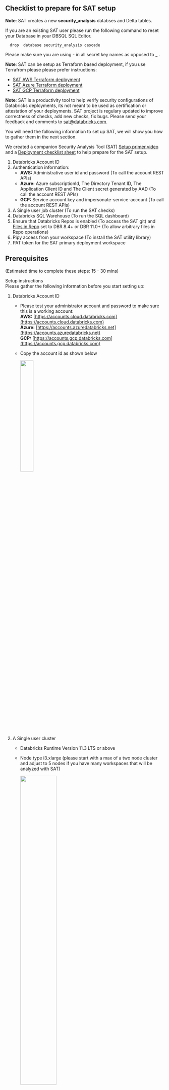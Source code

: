 ## Checklist to prepare for SAT setup

**Note**: SAT creates a new **security_analysis** databses and Delta tables. 

If you are an existing SAT user please run the following command to reset your Database in your DBSQL SQL Editor.

  ``` 
    drop  database security_analysis cascade
   ``` 
Please make sure you are using - in all secret key names as opposed to _ .   

**Note**: SAT can be setup as Terraform based deployment, if you use Terrafrom please please prefer instructions: 
* [SAT AWS Terraform deployment](https://github.com/databricks-industry-solutions/security-analysis-tool/blob/main/terraform/aws/TERRAFORM_AWS.md) 
* [SAT Azure Terraform deployment](https://github.com/databricks-industry-solutions/security-analysis-tool/blob/main/terraform/azure/TERRAFORM_Azure.md) 
* [SAT GCP Terraform deployment](https://github.com/databricks-industry-solutions/security-analysis-tool/blob/main/terraform/gcp/TERRAFORM_GCP.md) 

**Note**: SAT is a productivity tool to help verify security configurations of Databricks deployments, its not meant to be used as certification or attestation of your deployments. SAT project is regulary updated to improve correctness of checks, add new checks, fix bugs. Please send your feedback and comments to sat@databricks.com.


You will need the following information to set up SAT, we will show you how to gather them in the next section.

We created a companion Security Analysis Tool (SAT) [Setup primer video](https://www.youtube.com/watch?v=kLSc3UHKL40) and a [Deployment checklist sheet](./SAT%20Deployment%20Checklist.xlsx) to help prepare for the SAT setup. 

 1. Databricks Account ID 
 2. Authentication information:
    * **AWS:** Administrative user id and password  (To call the account REST APIs)
    * **Azure:** Azure subscriptionId,  The Directory Tenant ID, The Application Client ID  and The Client secret generated by AAD   (To call the account REST APIs)
    * **GCP:** Service account key and impersonate-service-account  (To call the account REST APIs)
 3. A Single user job cluster (To run the SAT checks)
 4. Databricks SQL Warehouse  (To run the SQL dashboard)
 5. Ensure that Databricks Repos is enabled (To access the SAT git) and [Files in Repo](https://docs.databricks.com/files/workspace.html#configure-support-for-workspace-files) set to DBR 8.4+ or DBR 11.0+ (To allow arbitrary files  in Repo operations)
 6. Pipy access from your workspace (To install the SAT utility library)
 7. PAT token for the SAT primary deployment workspace 
  
## Prerequisites 

 (Estimated time to complete these steps: 15 - 30 mins)
<summary>Setup instructions</summary> 
Please gather the following information before you start setting up: 
 
 1. Databricks Account ID 
     * Please test your administrator account and password to make sure this is a working account: <br/>
       **AWS:** [https://accounts.cloud.databricks.com](https://accounts.cloud.databricks.com) <br/>
       **Azure:** [https://accounts.azuredatabricks.net](https://accounts.azuredatabricks.net) <br/>
       **GCP:** [https://accounts.gcp.databricks.com](https://accounts.gcp.databricks.com)<br/>
       
     * Copy the account id as shown below

        <img src="./images/account_id.png" width="30%" height="30%">

 2. A Single user cluster  
    *  Databricks Runtime Version  11.3 LTS or above
    *  Node type i3.xlarge (please start with a max of a two node cluster and adjust to 5 nodes if you have many workspaces that will be analyzed with SAT)  

        <img src="./images/job_cluster.png" width="50%" height="50%">
     **Note:**  In our tests we found that the full run of SAT takes about 10 mins per workspace. 
     
 3. Databricks SQL Warehouse  
    * Goto SQL (pane) -> SQL Warehouse -> and pick the SQL Warehouse for your dashboard and note down the ID as shown below
    * This Warehouse needs to be in a running state when you run steps in the Setup section.
    
        <img src="./images/dbsqlwarehouse_id.png" width="50%" height="50%">

 4. Databricks Repos to access SAT git
    Import git repo into Databricks repo 

    ``` 
           https://github.com/databricks-industry-solutions/security-analysis-tool
    ```


      <img src="./images/git_import.png" width="50%" height="50%">

 5. Please confirm that PyPI access is available

    * Open the \<SATProject\>/notebooks/Includes/install_sat_sdk  and run on the cluster that was created in the Step 2 above. 
    Please make sure there are no errors.
    If your deployment does not allow PyPI access please see the FAQ below at the end of this doc to see alternative options. 

6. Configure secrets

  * Download and setup Databricks CLI by following the instructions [here](https://docs.databricks.com/dev-tools/cli/index.html) on your work laptop or your virtual workstation.   
  * Note: if you have multiple Databricks profiles you will need to use --profile <profile name> switch to access the correct workspace,
    follow the instructions [here](https://docs.databricks.com/dev-tools/cli/index.html#connection-profiles) . Throughout the documentation below we use an example profile **e2-sat**, please adjust your commands as per your workspace profile or exclude  --profile <optional-profile-name> if you are using the default profile. 
  * Setup authentication to your Databricks workspace by following the instructions [here](https://docs.databricks.com/dev-tools/cli/index.html#set-up-authentication)

       ```
            databricks configure --token --profile e2-sat
       ```

     <img src="./images/cli_authentication.png" width="50%" height="50%">

     You should see a listing of folders in your workspace : 
      ```
           databricks --profile e2-sat workspace ls
      ```

     <img src="./images/workspace_ls.png" width="50%" height="50%">


  *  Set up the secret scope with the scope name you prefer and note it down:
     
     Note: The values you place below are case sensitive and need to be exact. 
 
     ```
      databricks --profile e2-sat  secrets create-scope --scope sat_scope
      ```

     For more details refer [here](https://docs.databricks.com/dev-tools/cli/secrets-cli.html) 

  *  #### Authentication information:
  
  
      <details>
       <summary>AWS instructions</summary>  
       Create username secret and password secret of administrative user id and password  as  "user" and "pass" under the above "sat_scope" scope using Databricks Secrets CLI 

         *  Input your Databricks account console admin username to store it in a the secret store
             ```
             databricks --profile e2-sat secrets put --scope sat_scope --key user
             ```

         *  Input your Databricks account console admin account password to store it in a the secret store

             ```
             databricks --profile e2-sat secrets put --scope sat_scope --key pass
             ```    
      </details>

      <details>
       <summary>Azure instructions</summary>  

        We will be using the instructions in [Get Azure AD tokens for service principals](https://learn.microsoft.com/en-us/azure/databricks/dev-tools/api/latest/aad/service-prin-aad-token).
         *  Follow the document above and complete all steps in the "Provision a service principal in Azure portal" only as detailed in the document.
         *  On the application page’s Overview page, in the Essentials section, copy the following values: (You will need this in the step below)
            * Application (client) ID as client_id
            * Directory (tenant) ID tenant_id
            * client_secret (The secret generated by AAD during your confidential app registration)  client_credential
            <img src="./images/azure_sp_essentials.png" width="50%" height="50%">
         *  Notedown the "Display name" as Service Principle name. (You will need this in the step below)
         *  Notedown the Subscription ID as subscription_id from the Subscriptions section of the Azure portal
         *  Please add the service principle with "Reader" role in Access control (IAM) using Role assignments under your [subscription, Access control (IAM) section](https://learn.microsoft.com/en-us/azure/role-based-access-control/role-assignments-portal#step-2-open-the-add-role-assignment-page) 

            <img src="./images/azure_role_assignment.png" width="70%" height="70%"> 
      </details> 

      <details>
       <summary>GCP instructions</summary>  

        We will be using the instructions in [Authenticate to workspace or account APIs with a Google ID token](https://docs.gcp.databricks.com/dev-tools/api/latest/authentication-google-id.html).
         *  Follow the document above and complete all steps in the [Step 1](https://docs.gcp.databricks.com/dev-tools/api/latest/authentication-google-id.html#step-1-create-two-service-accounts) as detailed in the document.
         *  Notedown the name and location of service account key json file. (You will need this in the step below)
         *  Notedown the impersonate-service-account email address. (You will need this in the step below)

      </details>  
 
  * Create a secret for the workspace PAT token

      **Note**: Replace \<workspace_id\> with your SAT deployment workspace id. 
       You can find your workspace id by following the instructions [here](https://docs.databricks.com/workspace/workspace-details.html)

       You can create a PAT token by following the instructions [here](https://docs.databricks.com/dev-tools/api/latest/authentication.html#generate-a-personal-access-token). Please pay attention to _ and - , scopes use _ and keys must use - .
     * Set the value for the workspace_id 
     * Set the value for the account_id 
     * Set the value for the sql_warehouse_id
     * Set the value for user_email_for_alerts
    

       ```
       databricks --profile e2-sat secrets put --scope sat_scope --key sat-token-<workspace_id> 
       ``` 
  
       ```
       databricks --profile e2-sat secrets put --scope sat_scope --key account-console-id
       ```  
        
       ```
       databricks --profile e2-sat secrets put --scope sat_scope --key sql-warehouse-id
       ```  
      
       ```
       databricks --profile e2-sat secrets put --scope sat_scope --key user-email-for-alerts
       ```  

   * In your environment where you imported SAT project from git (Refer to Step 4 in Prerequisites) Open the \<SATProject\>/notebooks/Utils/initialize notebook and modify the JSON string with :  
     * Set the value for the account_id 
     * Set the value for the sql_warehouse_id
     * Set the value for username_for_alerts
     * Databricks secrets scope/key names to pick the secrets from the steps above.

     * Your config in  \<SATProject\>/notebooks/Utils/initialize CMD 4 should look like this if you are using the secrets (Required for TF deployments), no need to edit the cell:
         ```
              {
                 "account_id": dbutils.secrets.get(scope="sat_scope", key="account-console-id"),   
                 "sql_warehouse_id": dbutils.secrets.get(scope="sat_scope", key="sql-warehouse-id"),
                 "username_for_alerts": dbutils.secrets.get(scope="sat_scope", key="user-email-for-alerts"),
                 "verbosity":"info"
              }

        ```        
      * Your config in  \<SATProject\>/notebooks/Utils/initialize CMD 4 should look like this if you are NOT using Terrafrom deployment and the secrets are not configured (backward compatibility):
    
        ```
              {
                 "account_id":"aaaaaaaa-bbbb-cccc-dddd-eeeeeeeeeeee",  <- replace with the actual account_id value
                 "sql_warehouse_id":"4d9fef7de2b9995c",     <- replace with the actual sql_warehouse_id value
                 "username_for_alerts":"john.doe@org.com", <- replace with a valid Databricks user id
                 "verbosity":"info"
              }

        ```
     
     *  Azure additional configurations:
          <details>
           <summary>Azure instructions</summary>  
  
          * Setup the Subscription ID in a secret as subscription-id
  
             ```
               databricks --profile e2-sat secrets put --scope sat_scope --key subscription-id
             ``` 
  
          * Set the Directory (tenant) ID as tenant-id 
  
             ```
               databricks --profile e2-sat secrets put --scope sat_scope --key tenant-id
             ``` 
  
          * Setup the Application (client) ID as client-id 
    
             ```
               databricks --profile e2-sat secrets put --scope sat_scope --key client-id
             ``` 
  
          * Setup the Client secret in a secret 
             ```
               databricks --profile e2-sat secrets put --scope sat_scope --key client-secret
             ``` 
      
         * Your config in  \<SATProject\>/notebooks/Utils/initialize CMD 7 should look like this if you are using the secrets (Required for TF deployments), no need to edit the cell:

             ```
                  if cloud_type == 'azure':
                      json_.update({
                         "account_id":"azure",
                         "subscription_id": dbutils.secrets.get(scope="sat_scope", key="subscription-id"), # Azure subscriptionId
                         "tenant_id": dbutils.secrets.get(scope="sat_scope", key="tenant-id"), #The Directory (tenant) ID for the application registered in Azure AD.
                         "client_id": dbutils.secrets.get(scope="sat_scope", key="client-id"), # The Application (client) ID for the application registered in Azure AD.
                         "client_secret_key":"client-secret",  #The secret generated by AAD during your confidential app registration
                         "use_mastercreds":True
                      })

             ``` 
  
          * Your config in  \<SATProject\>/notebooks/Utils/initialize CMD 7 should look like this if you are NOT using Terrafrom deployment and the secrets are not configured (backward compatibility):

             ```
                   json_.update({
                      "account_id":"azure",
                      "subscription_id":"xxxxxxxx-fake-46d6-82bd-5cc8d962326b", # Azure subscriptionId
                      "tenant_id":"xxxxxxxx-fake-4280-9796-b1864a10effd", #The Directory (tenant) ID for the application registered in Azure AD.
                      "client_id":"xxxxxxxx-fake-4q1a-bb68-6ear3b26btbd", # The Application (client) ID for the application registered in Azure AD.
                      "client_secret_key":"client-secret",  #The secret generated by AAD during your confidential app registration
                      "use_mastercreds":True
                  })

             ``` 
           *  Follow the instructions "Add a service principal to a workspace" [Add a service principal to a workspace using the admin console](https://learn.microsoft.com/en-us/azure/databricks/administration-guide/users-groups/service-principals#--add-a-service-principal-to-a-workspace) as detailed in the document for each workspce you would like to analyze.

           <img src="./images/azure_service_account_workspaces_api.png" width="70%" height="70%">

          </details>                                                              
                                                              
     *  GCP additional configurations:
          <details>
           <summary>GCP instructions</summary>  
 
          * Upload the service account key json file, adjust \<key file name\> 
             ```
               databricks --profile e2-sat fs cp <key file name>  dbfs:/FileStore/tables/<key file name> --overwrite
             ``` 
          * Setup the service account key json file in a secret as dbfs-path-to-json with above value: dbfs:/FileStore/tables/<key file name>
  
             ```
               databricks --profile e2-sat secrets put --scope sat_scope --key dbfs-path-to-json
             ``` 
          * Setup the impersonate-service-account email address in a secret as impersonate-service-account
  
             ```
               databricks --profile e2-sat secrets put --scope sat_scope --key impersonate-service-account
             ``` 
        
          * Your config in  \<SATProject\>/notebooks/Utils/initialize CMD 6 should look like this if you are using the secrets (Required for TF deployments), no need to edit the cell:
            

             ```
                   #GCP configurations 
                     json_.update({
                         "service_account_key_file_path": dbutils.secrets.get(scope="sat_scope_arun", key="dbfs-path-to-json"),
                         "impersonate_service_account": dbutils.secrets.get(scope="sat_scope_arun", key="impersonate-service-account"),
                         "use_mastercreds":False
                      })

             ``` 
         * Your config in  \<SATProject\>/notebooks/Utils/initialize CMD 7 should look like this if you are NOT using Terrafrom deployment and the secrets are not configured (backward compatibility):        
            ```
                   #GCP configurations 
                      json_.update({
                         "service_account_key_file_path":"/dbfs/FileStore/tables/SA_1_key.json",    <- update this value
                         "impersonate_service_account":"xyz-sa-2@project.iam.gserviceaccount.com",  <- update this value
                         "use_mastercreds":False <- don't update this value                                  
                      })
             ```                            
                           
           *  Follow the instructions in Step 4 of [Authenticate to workspace or account APIs with a Google ID token]([https://docs.gcp.databricks.com/dev-tools/api/latest/authentication-google-id-account-private-preview.html#step-1-create-two-service-accounts](https://docs.gcp.databricks.com/dev-tools/api/latest/authentication-google-id-account-private-preview.html#step-4-add-the-service-account-as-a-workspace-or-account-user)) as detailed in the document for each workspce you would like to analyze and the account to add your main service account (SA-2).

           <img src="./images/gcp_service_account_workspaces_api.png" width="70%" height="70%">

           <img src="./images/gcp_service_account_acounts_api.png" width="70%" height="70%">
          </details>
 
## Setup option 1 (Simple and recommended method)
                                                           
  (Estimated time to complete these steps: 15 - 30 mins, varies by number of workspaces in the account)  
 This method uses admin/service principle credentials (configured in the Step 6 of Prerequisites section) to call workspace APIs.   
                                                           
 Make sure both SAT job cluster (Refer to Prerequisites Step 2 ) and Warehouse (Refer to Prerequisites Step 3) are running.                                                                   
<details>
  <summary>Setup instructions</summary>                                                                          
 Following is the one time easy setup to get your workspaces setup with the SAT:

* Attach  \<SATProject\>/notebooks/security_analysis_initializer to the SAT cluster you created above and Run -> Run all 
 
    <img src="./images/initialize_sat.png" width="70%" height="70%">
 
 
    
    <img src="./images/initialize_sat_complete.png" width="70%" height="70%">
   
</details>
 
## Setup option 2 (Most flexible for the power users)
 
  (Estimated time to complete these steps: 30 mins)  
   This method uses admin credentials (configured in the Step 6 of Prerequisites section) by default to call workspace APIs. But can be changed to use workspace PAT tokens instead.
<details>
  <summary>Setup instructions</summary> 
 Following are the one time easy steps to get your workspaces setup with the SAT:
                  <img src="./images/setup_steps.png" width="100%" height="100%">  
 
1. List account workspaces to analyze with SAT
   * Goto  \<SATProject\>/notebooks/Setup/1.list_account_workspaces_to_conf_file and Run -> Run all 
   * This creates a configuration file as noted at the bottom of the notebook.

    <img src="./images/list_workspaces.png" width="70%" height="70%">
   
   
2. Generate secrets setup file (AWS only. Not recommended for Azure and GCP)
  Note: You can skip this step and go to step 4, if you would like to use admin credentials (configured in the Step 6 of Prerequisites section) to call workspace APIs.
 
   * Change \<SATProject\>/notebooks/Utils/initialize value of from  "use_mastercreds":"true" to "use_mastercreds":"false"
   * Run the \<SATProject\>/notebooks/Setup/2.generate_secrets_setup_file notebook.  Setup your PAT tokens for each of the workspaces under the "master_name_scope” 

    <img src="./images/setup_secrets.png" width="70%" height="70%">

    We generated a template file: \<SATProject\>/configs/setupsecrets.sh to make this easy for you with 
    [curl](https://docs.databricks.com/dev-tools/api/latest/authentication.html#store-tokens-in-a-netrc-file-and-use-them-in-curl), 
    copy and paste and run the commands from the file with your PAT token values. 
    You will need to [setup .netrc file](https://docs.databricks.com/dev-tools/api/latest/authentication.html#store-tokens-in-a-netrc-file-and-use-them-in-curl) to use this method

   Example:

    curl --netrc --request POST 'https://oregon.cloud.databricks.com/api/2.0/secrets/put' -d '{"scope":"
 sat_scope", "key":"sat_token_1657683783405197", "string_value":"<dapi...>"}' 
   
   
3. Test API Connections    
   * Test connections from your workspace to accounts API calls and all workspace API calls by running \<SATProject\>/notebooks/Setup/3. test_connections. The workspaces that didn't pass the connection test are marked in workspace_configs.csv with connection_test as False and are not analyzed.

    <img src="./images/test_connections.png" width="70%" height="70%">
   
4. Enable workspaces for SAT analysis
   * Enable workspaces by running \<SATProject\>/notebooks/Setup/4. enable_workspaces_for_sat.  This makes the registered workspaces ready for SAT to monitor 

    <img src="./images/enable_workspaces.png" width="70%" height="70%">
   
5. Import SAT dashboard template
   * We built a ready to go DBSQL dashboard for SAT. Import the dashboard by running \<SATProject\>/notebooks/Setup/5. import_dashboard_template

    <img src="./images/import_dashboard.png" width="70%" height="70%">   
   
6. Configure Alerts 
   SAT can deliver alerts via email via Databricks SQL Alerts. Import the alerts template by running \<SATProject\>/notebooks/Setup/6. configure_alerts_template (optional)

   <img src="./images/configure_alerts.png" width="70%" height="70%">
   
</details>
   
## Update  configuration files
            
1. Modify security_best_practices (Optional) 
   * Go to \<SATProject\>/notebooks/Setup/7. update_sat_check_configuration and use this utility to enable/disable a Check, modify Evaluation Value and Alert configuration value for each check. You can update this file any time and any analysis from there on will take these values into consideration. 
   * [Configure widget settings](https://docs.databricks.com/notebooks/widgets.html#configure-widget-settings-1) behavior "On Widget Change" for this notebooks to "Do Nothing"         
            
    <img src="./images/upate_security_best_practices.png" width="70%" height="70%">
 
2. Modify workspace_configs file (Required for manual checks values)
     * **Note**:  Limit number of workspaces to be analyzed by SAT to 100. 
     * **Tip**:  You can use this utility to turn on a specific workspace and turn off other workspaces for a specific run.
     * **Tip**:  You can use this utility to apply your edits to multiple workspaces settings by using "Apply Setting to all workspaces" option.
     
     * Go to\<SATProject\>/notebooks/Setup/8. update_workspace_configuration and  You will need to set analysis_enabled as True or False based on if you would like to enroll a workspace to analyze by the SAT.
      * [Configure widget settings](https://docs.databricks.com/notebooks/widgets.html#configure-widget-settings-1) behavior "On Widget Change" for this notebooks to "Do Nothing"   
            
     Set alert_subscriber_user_id to a valid user login email address to receive alerts by workspace
 
     Note: Please avoid  “+” character in the alert_subscriber_user_id values due to a limitation with the alerts API. 
     
     Update values for each workspace for the manual checks:(    sso_enabled,scim_enabled,vpc_peering_done,object_storage_encypted,table_access_control_enabled)
 
     * sso_enabled : True if you enabled Single Singn-on for the workspace
     * scim_enabled: True if you integrated with  SCIM for the workspace
     * vpc_peering_done: False if you have not peered with another VPC 
     * object_storage_encypted: True if you encrypted your data buckets
     * table_access_control_enabled : True if you enabled ACLs so that you can utilize Table ACL clusters that enforce user isolation  
     <img src="./images/update_workspace_configuration.png" width="70%" height="70%">  
 
## Usage
 
 (Estimated time to complete these steps: 5 - 10 mins per workspace)  
 **Note**:  Limit number of workspaces to be analyzed by SAT to 100. 
1. Attach and run the notebook \<SATProject\>/notebooks/security_analysis_driver 
   Note: This process takes upto 10 mins per workspace
 
   <img src="./images/run_analysis.png" width="70%" height="70%">
   
 
   At this point you should see **SAT** database and tables in your SQL Warehouses:

   <img src="./images/sat_database.png" width="70%" height="70%">
   
   
   
2. Access Databricks SQL Dashboards section and find "SAT - Security Analysis Tool" dashboard  to see the report. You can filter the dashboard by **SAT** tag. 
   
   <img src="./images/sat_dashboard_loc.png" width="70%" height="70%">

    **Note:** You need to select the workspace and date and click "Apply Changes" to get the report.  
    **Note:** The dashbord shows last valid run for the selected date if there is one, if not it shows the latest report for that workspace.  
 
    You can share SAT dashboard with other members of your team by using the "Share" functionality on the top right corner of the dashboard. 
      
     
    Here is what your SAT Dashboard should look like:
 
   <img src="../images/sat_dashboard_partial.png" width="50%" height="50%">   
    
3.  Activate Alerts 
  * Goto Alerts and find the alert(s) created by SAT tag and adjust the schedule to your needs. 


      <img src="./images/alerts_1.png" width="50%" height="50%">   
 

      <img src="./images/alerts_2.png" width="50%" height="50%">   

   
   
## Configure Workflow (Optional) 
 
 (Estimated time to complete these steps: 5 mins)  
 
  * Databricks Workflows is the fully-managed orchestration service. You can configure SAT to automate when and how you would like to schedule it by using by taking advantage of Workflows. 

  * Goto Workflows - > click on create jobs -> setup as following:

    Task Name  : security_analysis_driver

    Type: Notebook

    Source: Workspace (or your git clone of SAT)

    Path : \<SATProject\>/SAT/SecurityAnalysisTool-BranchV2Root/notebooks/security_analysis_driver

    Cluster: Make sure to pick the Single user mode job compute cluster you created before. 

    <img src="./images/workflow.png" width="50%" height="50%">   

    Add a schedule as per your needs. That’s it. Now you are continuously monitoring the health of your account workspaces.


## FAQs
 1. How can SAT be configured if access to github is not possible due to firewall restrictions to git or other organization policies?
    
    You can still setup SAT by downloading the [release zip](https://github.com/databricks-industry-solutions/security-analysis-tool/releases) file and by using Git repo to load SAT project into your workspace.
     * Add Repo by going to Repos in your workspace:  
     
      <img src="./images/add_repo_1.png" width="50%" height="50%">   
 
     * Type SAT as your "Repository name" and uncheck "Create repo by cloning a Git repository"
 
      <img src="./images/add_repo_2.png" width="50%" height="50%">
 
     * Click on the pulldown menu and click on Import
      
      <img src="./images/add_repo_3.png" width="50%" height="50%">

     * Drag and drop the release zip file and click Import
 
      <img src="./images/add_repo_4.png" width="50%" height="50%">
      
      <img src="./images/add_repo_5.png" width="50%" height="50%"> 
    
    You should see the SAT project in your workspace. 
    
## Troubleshooting
   
1. Incorrectly configured secrets
    * Error:
   
      Secret does not exist with scope: sat_scope and key: sat_tokens

    * Resolution:
      Check if the tokens are configured with the correct names by listing and comparing with the configuration.
      databricks secrets list --scope sat_scope

2. Invalid access token
   
    * Error:
   
      Error 403 Invalid access token.

    * Resolution: 
   
      Check your PAT token configuration for  “workspace_pat_token” key 

3. Firewall blocking databricks accounts console

    * Error: 
         <p/>   
         Traceback (most recent call last): File "/databricks/python/lib/python3.8/site-packages/urllib3/connectionpool.py", line 670, in urlopen  httplib_response = self._make_request(  File "/databricks/python/lib/python3.8/site-packages/urllib3/connectionpool.py", line 381, in _make_request  self._validate_conn(conn)  File "/databricks/python/lib/python3.8/site-packages/urllib3/connectionpool.py", line 978, in _validate_conn  conn.connect()  File "/databricks/python/lib/python3.8/site-packages/urllib3/connection.py", line 362, in connect  self.sock = ssl_wrap_socket(  File "/databricks/python/lib/python3.8/site-packages/urllib3/util/ssl_.py", line 386, in ssl_wrap_socket  return context.wrap_socket(sock, server_hostname=server_hostname)  File "/usr/lib/python3.8/ssl.py", line 500, in wrap_socket  return self.sslsocket_class._create(  File "/usr/lib/python3.8/ssl.py", line 1040, in _create  self.do_handshake()  File "/usr/lib/python3.8/ssl.py", line 1309, in do_handshake  self._sslobj.do_handshake() ConnectionResetError: [Errno 104] Connection reset by peer During handling of the above exception, another exception occurred:

    * Resolution: 
   
      Run this following command in your notebook %sh 
      curl -X GET -H "Authorization: Basic /<base64 of userid:password/>" -H "Content-Type: application/json" https://accounts.cloud.databricks.com/api/2.0/accounts/<account_id>/workspaces

      or
            
     %sh curl -u 'user:password' -X GET  “Content-Type: application/json” https://accounts.cloud.databricks.com/api/2.0/accounts/<account_id>/workspaces       
            
      If you don’t see a JSON with a clean listing of workspaces you are likely having a firewall issue that is blocking calls to the accounts console.  Please have your infrastructure team add Databricks accounts.cloud.databricks.com to the allow-list.   

4. Offline install of libraries incase of no PyPI access 

      Download the dbl_sat_sdk version specified in the notebook notebooks/utils/initialize from PyPi
      https://pypi.org/project/dbl-sat-sdk/
      Upload the dbl_sat_sdk-w.x.y-py3-none-any.whl to a dbfs location. You can use the databricks-cli as one mechanism to upload.
      for e.g.

      ```
      databricks --profile e2-satfs cp /localdrive/whlfile/dbl_sat_sdk-w.x.y-py3-none-any.whl dbfs:/FileStore/wheels/
      ```
      Additionally download the following wheel files and upload it to the dbfs location as above.
      https://pypi.org/project/requests/
            
      https://pypi.org/project/msal/
            
      https://pypi.org/project/google-auth/
            
      Update the notebook, notebooks/utils/initialize with the following:
            
      %pip install requests --find-links /dbfs/FileStore/wheels/requests.whl
            
      %pip install msal --find-links /dbfs/FileStore/wheels/msal.whl
            
      %pip install google-auth --find-links /dbfs/FileStore/wheels/google-auth.whl 
            
      %pip install dbl-sat-sdk=={SDK_VERSION} --find-links /dbfs/FileStore/wheels/dbl_sat_sdk-w.x.y-py3-none-any.whl

